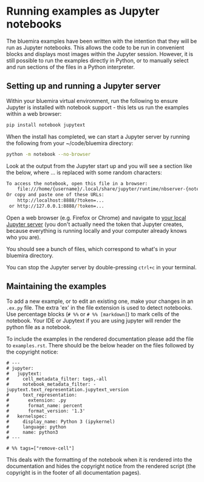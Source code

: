 # Running examples as Jupyter notebooks

The bluemira examples have been written with the intention that they will be run as Jupyter notebooks. This allows the code to be run in convenient blocks and displays most images within the Jupyter session. However, it is still possible to run the examples directly in Python, or to manually select and run sections of the files in a Python interpreter.

## Setting up and running a Jupyter server

Within your bluemira virtual environment, run the following to ensure Jupyter is installed with notebook support - this lets us run the examples within a web browser:

```bash
pip install notebook jupytext
```

When the install has completed, we can start a Jupyter server by running the following from your ~/code/bluemira directory:

```bash
python -m notebook --no-browser
```

Look at the output from the Jupyter start up and you will see a section like the below, where ... is replaced with some random characters:

```bash
To access the notebook, open this file in a browser:
    file:///home/{username}/.local/share/jupyter/runtime/nbserver-{notebook_id}-open.html
Or copy and paste one of these URLs:
    http://localhost:8888/?token=...
 or http://127.0.0.1:8888/?token=...
```

Open a web browser (e.g. Firefox or Chrome) and navigate to [your local Jupyter server](http://localhost:8888) (you don't actually need the token that Jupyter creates, because everything is running locally and your computer already knows who you are).

You should see a bunch of files, which correspond to what's in your bluemira directory.

You can stop the Jupyter server by double-pressing `ctrl+c` in your terminal.

## Maintaining the examples

To add a new example, or to edit an existing one, make your changes in an `.ex.py` file.
The extra 'ex' in the file extension is used to detect notebooks.
Use percentage blocks (`# %%` or `# %% [markdown]`) to mark cells of the notebook.
Your IDE or Jupytext if you are using jupyter will render the python file as a
notebook.

To include the examples in the rendered documentation please add the file to `examples.rst`.
There should be the below header on the files followed by the copyright notice:

```
# ---
# jupyter:
#   jupytext:
#     cell_metadata_filter: tags,-all
#     notebook_metadata_filter: -jupytext.text_representation.jupytext_version
#     text_representation:
#       extension: .py
#       format_name: percent
#       format_version: '1.3'
#   kernelspec:
#     display_name: Python 3 (ipykernel)
#     language: python
#     name: python3
# ---

# %% tags=["remove-cell"]
```

This deals with the formatting of the notebook when it is rendered into the documentation and
hides the copyright notice from the rendered script (the copyright is in the footer of all documentation
pages).
